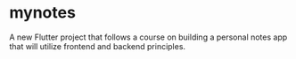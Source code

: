 # mynotes

A new Flutter project that follows a course on building a personal notes app that will utilize frontend and backend principles.
